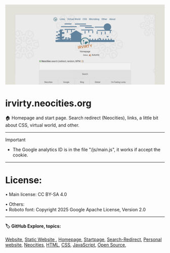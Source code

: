 ![banner](/img/github-banner-settings.png)  
  
# irvirty.neocities.org

🏠 Homepage and start page. Search redirect (Neocities), links, a little bit about CSS, virtual world, and other.
  
---
   
> [!IMPORTANT]
> - The Google analytics ID is in the file "/js/main.js", it works if accept the cookie.  
  
---
  
# License:  
  
• Main license: CC BY-SA 4.0  
  
• Others:  
• Roboto font: Copyright 2025 Google Apache License, Version 2.0  
  
---
  
#### 🏷️ GitHub Explore, topics:  
[Website](https://github.com/topics/website?s=updated),
[Static Website ](https://github.com/topics/static-website?s=updated),
[Homepage](https://github.com/topics/homepage?s=updated),
[Startpage](https://github.com/topics/startpage?s=updated),
[Search-Redirect](https://github.com/topics/search-redirect?s=updated),
[Personal website](https://github.com/topics/personal-website?s=updated),
[Neocities](https://github.com/topics/neocities?s=updated),
[HTML](https://github.com/topics/HTML?s=updated),
[CSS](https://github.com/topics/CSS?s=updated),
[JavaScript](https://github.com/topics/javascript?s=updated),
[Open Source](https://github.com/topics/open-source?s=updated),

